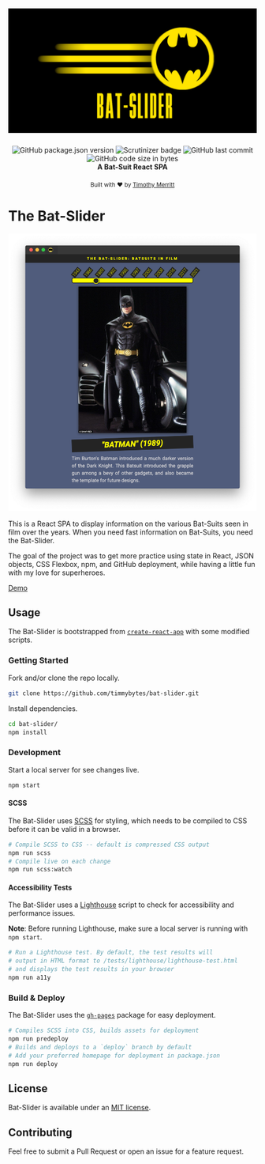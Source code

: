 <h1>
<img src="./src/img/bat-slider-logo.png" />
</h1>

<div align="center">
  <img src="https://img.shields.io/github/package-json/v/timmybytes/bat-slider" alt="GitHub package.json version" />
  <img src="https://scrutinizer-ci.com/g/timmybytes/bat-slider/badges/quality-score.png?b=dev" alt="Scrutinizer badge" />
  <img alt="GitHub last commit" src="https://img.shields.io/github/last-commit/timmybytes/bat-slider">
  <img alt="GitHub code size in bytes" src="https://img.shields.io/github/languages/code-size/timmybytes/bat-slider">
</div>

<div align="center">
  <strong>A Bat-Suit React SPA</strong>
</div>

<p align="center">
  <sub>Built with ❤︎ by
  <a href="https://timmybytes.com">Timothy Merritt</a>
</div>

# The Bat-Slider

![The Bat-Slider Screenshot](./src/img/bat-slider-screenshot.png)

This is a React SPA to display information on the various Bat-Suits seen in film over the years. When you need fast information on Bat-Suits, you need the Bat-Slider.

The goal of the project was to get more practice using state in React, JSON objects, CSS Flexbox, npm, and GitHub deployment, while having a little fun with my love for superheroes.

[Demo](https://timmybytes.github.io/react-bat-slider-app/)

## Usage

The Bat-Slider is bootstrapped from [`create-react-app`](https://create-react-app.dev/) with some modified scripts.

### Getting Started

Fork and/or clone the repo locally.

```sh
git clone https://github.com/timmybytes/bat-slider.git
```

Install dependencies.

```sh
cd bat-slider/
npm install
```

### Development

Start a local server for see changes live.

```sh
npm start
```

#### SCSS

The Bat-Slider uses [SCSS](https://sass-lang.com) for styling, which needs to be compiled to CSS before it can be valid in a browser.

```sh
# Compile SCSS to CSS -- default is compressed CSS output
npm run scss
# Compile live on each change
npm run scss:watch
```

#### Accessibility Tests

The Bat-Slider uses a [Lighthouse](https://developers.google.com/web/tools/lighthouse/) script to check for accessibility and performance issues.

**Note**: Before running Lighthouse, make sure a local server is running with `npm start`.

```sh
# Run a Lighthouse test. By default, the test results will
# output in HTML format to /tests/lighthouse/lighthouse-test.html
# and displays the test results in your browser
npm run a11y
```

### Build & Deploy

The Bat-Slider uses the [`gh-pages`](https://www.npmjs.com/package/gh-pages) package for easy deployment.

```sh
# Compiles SCSS into CSS, builds assets for deployment
npm run predeploy
# Builds and deploys to a `deploy` branch by default
# Add your preferred homepage for deployment in package.json
npm run deploy
```

## License

Bat-Slider is available under an [MIT license](./LICENSE.md).

## Contributing

Feel free to submit a Pull Request or open an issue for a feature request.
